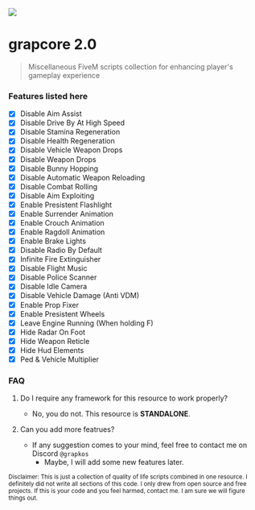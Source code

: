 ![](https://komarev.com/ghpvc/?username=grapkos&color=red&abbreviated=true&label=PROFILE+VIEWS&style=for-the-badge)

# grapcore 2.0
> Miscellaneous FiveM scripts collection for enhancing player's gameplay experience

### Features listed here
- [x]  Disable Aim Assist
- [x]  Disable Drive By At High Speed
- [x]  Disable Stamina Regeneration
- [x]  Disable Health Regeneration
- [x]  Disable Vehicle Weapon Drops
- [x]  Disable Weapon Drops
- [x]  Disable Bunny Hopping
- [x]  Disable Automatic Weapon Reloading
- [x]  Disable Combat Rolling
- [x]  Disable Aim Exploiting
- [x]  Enable Presistent Flashlight
- [x]  Enable Surrender Animation
- [x]  Enable Crouch Animation
- [x]  Enable Ragdoll Animation
- [x]  Enable Brake Lights
- [x]  Disable Radio By Default
- [x]  Infinite Fire Extinguisher
- [x]  Disable Flight Music
- [x]  Disable Police Scanner
- [x]  Disable Idle Camera
- [x]  Disable Vehicle Damage (Anti VDM)
- [x]  Enable Prop Fixer
- [x]  Enable Presistent Wheels
- [x]  Leave Engine Running (When holding F)
- [x]  Hide Radar On Foot
- [x]  Hide Weapon Reticle
- [x]  Hide Hud Elements
- [x]  Ped & Vehicle Multiplier

### FAQ
1. Do I require any framework for this resource to work properly?
     - No, you do not. This resource is **STANDALONE**.

2. Can you add more featrues?
     - If any suggestion comes to your mind, feel free to contact me on Discord `@grapkos`
       - Maybe, I will add some new features later.

<sub>Disclaimer: This is just a collection of quality of life scripts combined in one resource. I definitely did not write all sections of this code. I only drew from open source and free projects. If this is your code and you feel harmed, contact me. I am sure we will figure things out.</sub>
